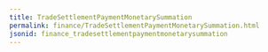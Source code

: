 ```yaml
---
title: TradeSettlementPaymentMonetarySummation
permalink: finance/TradeSettlementPaymentMonetarySummation.html
jsonid: finance_tradesettlementpaymentmonetarysummation
---
```

